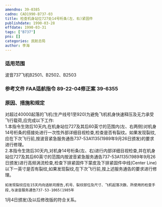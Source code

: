 ```yaml
---
amendno: 39-0385  
cadno: CAD1990-B737-03  
title: 检查机身站位727处14号桁条(左、右)紧固件  
publishdate: 1990-03-28  
effdate: 1990-03-31  
tags: ["B737"]  
pns: []  
categories: 民航总局  
author: 李海  
---
```

  
### 适用范围  
波音737飞机B2501、B2502、B2503  
  
<!--more-->  
### 参考文件    FAA适航指令 89-22-04修正案 39-6355  
  
### 原因、措施和规定  
对超过40000起落的飞机(生产线号1至920)为避免飞机机身快速释压及无力承受飞行载荷,应完成以下工作:  
    1.本指令生效后10天内,在机身站位727及其后60英寸的范围内(左、右两侧)对机身14号桁条的搭接处进行一次性外部详细目视检查,检查是否有裂纹。如果发现裂纹,应在下次飞行前,按波音紧急服务通告737-53A1135(1989年9月26日颁发)的要求进行修理。  
    2.本指令生效后30天内,对机身14号桁条(左、右)进行内部详细目视检查,并在机身站位727及其后60英寸的范围内按波音紧急服务通告737-53A1135(1989年9月26日颁发)进行高频涡流检查,检查下排紧固件下蒙皮及下排紧固件中线(Center Line)以下一英寸是否有裂纹,如果发现裂纹,在下次飞行前,按上述服务通告的要求进行修理。  
  
    如发现裂纹应在15天内向适航司报告,机号、裂纹部位及尺寸、飞机起落次数、所使用的检查手段,与波音服务通告737-53-1065(1985年  
  
1月4日颁发)及以后修改版的符合关系。  
